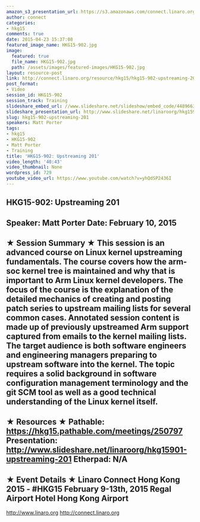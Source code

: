 ```yaml
---
amazon_s3_presentation_url: https://s3.amazonaws.com/connect.linaro.org/hkg15/Videos/02-10-Tuesday/HKG15-902.pdf
author: connect
categories:
- hkg15
comments: true
date: 2015-04-23 15:37:08
featured_image_name: HKG15-902.jpg
image:
  featured: true
  file_name: HKG15-902.jpg
  path: /assets/images/featured-images/HKG15-902.jpg
layout: resource-post
link: http://connect.linaro.org/resource/hkg15/hkg15-902-upstreaming-201/
post_format:
- Video
session_id: HKG15-902
session_track: Training
slideshare_embed_url: //www.slideshare.net/slideshow/embed_code/44896634
slideshare_presentation_url: http://www.slideshare.net/linaroorg/hkg15901-upstreaming-201
slug: hkg15-902-upstreaming-201
speakers: Matt Porter
tags:
- hkg15
- HKG15-902
- Matt Porter
- Training
title: 'HKG15-902: Upstreaming 201'
video_length: '40:43'
video_thumbnail: None
wordpress_id: 729
youtube_video_url: https://www.youtube.com/watch?v=yhQdSP2436I
---
```


HKG15-902: Upstreaming 201 
--------------------------------------------------- 
Speaker: Matt Porter 
Date: February 10, 2015 
--------------------------------------------------- 
★ Session Summary ★ 
This session is an advanced course on Linux kernel upstreaming fundamentals. The course covers how the arm-soc kernel tree is maintained and why that is important to Arm Linux kernel developers. The focus of the course is the explanation of the detailed mechanics of creating and posting patch series to upstream mailing lists for several common cases. Annotated session content is made up of previously upstreamed Arm support captured from emails to the kernel mailing lists. The target audience is both software engineers and engineering managers preparing to upstream software into the kernel. The topic requires a solid background in software configuration management terminology and the git SCM tool as well as a good technical understanding of the Linux kernel itself. 
-------------------------------------------------- 
★ Resources ★ 
Pathable: https://hkg15.pathable.com/meetings/250797 
Presentation:  http://www.slideshare.net/linaroorg/hkg15901-upstreaming-201 
Etherpad: N/A 
--------------------------------------------------- 
★ Event Details ★ 
Linaro Connect Hong Kong 2015 - #HKG15 
February 9-13th, 2015 
Regal Airport Hotel Hong Kong Airport 
--------------------------------------------------- 
http://www.linaro.org 
http://connect.linaro.org